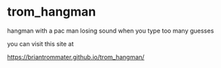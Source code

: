 # trom_hangman

hangman with a pac man losing sound when you type too many guesses

you can visit this site at

https://briantrommater.github.io/trom_hangman/
